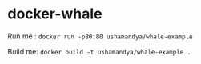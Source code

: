 # docker-whale

Run me : `docker run -p80:80 ushamandya/whale-example`

Build me: `docker build -t ushamandya/whale-example .`
 

